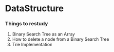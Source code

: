 # DataStructure

### Things to restudy
1. Binary Search Tree as an Array
2. How to delete a node from a Binary Search Tree
3. Trie Implementation
